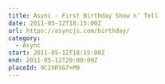 ```yaml
---
title: Async - First Birthday Show n’ Tell
date: 2011-05-12T18:15:00Z
url: https://asyncjs.com/birthday/
category:
  - Async
start: 2011-05-12T18:15:00Z
end: 2011-05-12T20:00:00Z
placeId: 9C2XRVG7+M9
---
```

